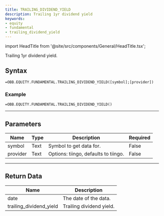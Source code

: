 ```yaml
---
title: TRAILING_DIVIDEND_YIELD
description: Trailing 1yr dividend yield
keywords: 
- equity
- fundamental
- trailing_dividend_yield
---
```


<!-- markdownlint-disable MD033 -->
import HeadTitle from '@site/src/components/General/HeadTitle.tsx';

<HeadTitle title="EQUITY.FUNDAMENTAL.TRAILING_DIVIDEND_YIELD | OpenBB Add-in for Excel Docs" />

Trailing 1yr dividend yield.

## Syntax

```excel wordwrap
=OBB.EQUITY.FUNDAMENTAL.TRAILING_DIVIDEND_YIELD([symbol];[provider])
```

### Example

```excel wordwrap
=OBB.EQUITY.FUNDAMENTAL.TRAILING_DIVIDEND_YIELD()
```

---

## Parameters

| Name | Type | Description | Required |
| ---- | ---- | ----------- | -------- |
| symbol | Text | Symbol to get data for. | False |
| provider | Text | Options: tiingo, defaults to tiingo. | False |

---

## Return Data

| Name | Description |
| ---- | ----------- |
| date | The date of the data.  |
| trailing_dividend_yield | Trailing dividend yield.  |

